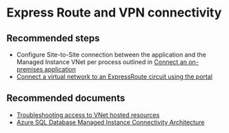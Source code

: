 <properties
	pageTitle="Express Route and VPN connectivity"
	description="Express Route and VPN connectivity"
	infoBubbleText="Express Route and VPN connectivity"
	service=""
	resource=""
	authors="srdan-bozovic-msft"
	ms.author="srbozovi"
	displayOrder=""
	articleId="8a54088d-7e3c-4488-9c52-7152551a4b7b"
	diagnosticScenario=""
	selfHelpType="generic"
	supportTopicIds="32637262"
	resourceTags=""
	productPesIds="16259"
	cloudEnvironments="public"
/>

# Express Route and VPN connectivity

## **Recommended steps**

- Configure Site-to-Site connection between the application and the Managed Instance VNet per process outlined in [Connect an on-premises application](https://docs.microsoft.com/azure/sql-database/sql-database-managed-instance-connect-app#connect-an-on-premises-application)
- [Connect a virtual network to an ExpressRoute circuit using the portal](https://docs.microsoft.com/azure/expressroute/expressroute-howto-linkvnet-portal-resource-manager)

## **Recommended documents**

- [Troubleshooting access to VNet hosted resources](https://docs.microsoft.com/azure/app-service/web-sites-integrate-with-vnet#troubleshooting)
- [Azure SQL Database Managed Instance Connectivity Architecture](https://docs.microsoft.com/azure/sql-database/sql-database-managed-instance-connectivity-architecture)
